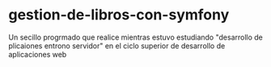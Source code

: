 # gestion-de-libros-con-symfony
 Un secillo progrmado que realice mientras estuvo estudiando "desarrollo de plicaiones entrono servidor" en el ciclo superior de desarrollo de aplicaciones web
